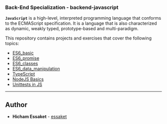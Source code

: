 ### Back-End Specialization - backend-javascript

**`JavaScript`** is a high-level, interpreted programming language that conforms to the ECMAScript specification. It is a language that is also characterized as dynamic, weakly typed, prototype-based and multi-paradigm.

This repository contains projects and exercises that cover the following topics:

- [ES6_basic](https://github.com/essaket/alx-backend-javascript/tree/master/0x00-ES6_basic)
- [ES6_promise](https://github.com/essaket/alx-backend-javascript/tree/master/0x01-ES6_promise)
- [ES6_classes](https://github.com/essaket/alx-backend-javascript/tree/master/0x02-ES6_classes)
- [ES6_data_manipulation](https://github.com/essaket/alx-backend-javascript/tree/master/0x03-ES6_data_manipulation)
- [TypeScript](https://github.com/essaket/alx-backend-javascript/tree/master/0x04-TypeScript)
- [NodeJS Basics](https://github.com/essaket/alx-backend-javascript/tree/master/0x05-Node_JS_basic)
- [Unittests in JS](https://github.com/essaket/alx-backend-javascript/tree/master/0x06-unittests_in_js)
---

## Author
* **Hicham Essaket** - [essaket](https://github.com/essaket)

